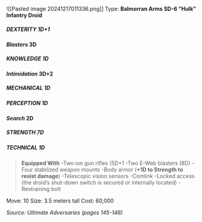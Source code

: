 ![[Pasted image 20241217011336.png]]
Type: **Balmorran Arms SD-6 “Hulk” Infantry Droid**
##### DEXTERITY 1D+1
***Blasters* 3D**
##### KNOWLEDGE 1D
***Intimidation* 3D+2**
##### MECHANICAL 1D
##### PERCEPTION 1D
***Search* 2D**
##### STRENGTH 7D
##### TECHNICAL 1D

> **Equipped With**
> -Two ion gun rifles (5D+1
> -Two E-Web blasters (8D)
> -Four stabilized weapon mounts
> -Body armor (**+1D to Strength to resist damage**)
> -Telescopic vision sensors
> -Comlink
> -Locked access (the droid’s shut-down switch is secured or
> internally located)
> -Restraining bolt

Move: 10
Size: 3.5 meters tall
Cost: 60,000

*Source: Ultimate Adversaries (pages 145-146)*
